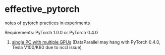 # effective_pytorch
notes of pytorch practices in experiments

Requirements: 
PyTorch 1.0.0 or PyTorch 0.4.0

1. [single PC with multiple GPUs](https://github.com/winnechan/effective_pytorch/blob/master/pytorch1.0.0_multigpu_DataParallel.py) (DataParallel may hang with PyTorch 0.4.0, Tesla V100/K80 due to nccl issue)
